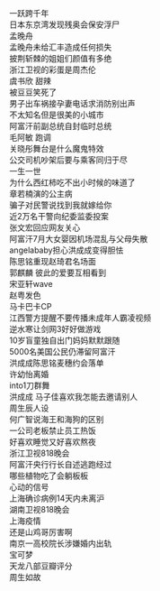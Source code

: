 一跃跨千年  
日本东京湾发现残奥会保安浮尸  
孟晚舟  
孟晚舟未给汇丰造成任何损失  
披荆斩棘的姐姐们颜值有多绝  
浙江卫视的彩蛋是周杰伦  
虞书欣 甜辣  
被豆豆笑死了  
男子出车祸接孕妻电话求消防别出声  
不太知名但是很美的小城市  
阿富汗前副总统自封临时总统  
毛阿敏 跑调  
关晓彤舞台是什么魔鬼特效  
公交司机吵架后要与乘客同归于尽  
一生一世  
为什么西红柿吃不出小时候的味道了  
章若楠演的公主病  
骗子对民警说找到我就嫁给你  
近2万名干警向纪委监委投案  
张文宏回应网友关心  
阿富汗7月大女婴因机场混乱与父母失散  
angelababy担心洪成成变得胆怯  
陈思铭重现赵琦君名场面  
郭麒麟 彼此的爱要互相看到  
宋亚轩wave  
赵粤发色  
马卡巴卡CP  
江西警方提醒不要传播未成年人霸凌视频  
逆水寒让剑网3好好做游戏  
10岁盲童独自出门妈妈默默跟随  
5000名美国公民仍滞留阿富汗  
洪成成陈思铭麦穗约会落单  
许幼怡离婚  
into1刀群舞  
洪成成 马子佳喜欢我怎能去邀请别人  
周生辰人设  
何广智说海王和海狗的区别  
一公司老板禁止员工热饭  
好喜欢睡觉又好喜欢熬夜  
浙江卫视818晚会  
阿富汗央行行长自述逃跑经过  
哪些植物吃了会躺板板  
心动的信号  
上海确诊病例14天内未离沪  
湖南卫视818晚会  
上海疫情  
还是山鸡哥厉害啊  
南京一高校院长涉嫌婚内出轨  
宝可梦  
天龙八部豆瓣评分  
周生如故  
